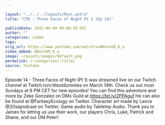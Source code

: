 ```yaml
---

layout: "../../../layouts/Post.astro"
title: "CTD - Three Faces of Night Pt 2 (Ep 14)"

publishDate: 2021-04-09 09:00:20 UTC
author: ""
categories: video
tags: 
orig_url: https://www.youtube.com/watch?v=N6nvsOQ_K_o
video_embed: N6nvsOQ_K_o
image: ~/assets/images/default.png
permalink: /:categories/:title/
source: YouTube
---
```

Episode 14 - Three Faces of Night (Pt 1) was streamed live on our Twitch channel at Twitch.tv/crittestdummies on March 14th. Check us out most Sundays at 6 PM CET for new episodes! You can find this adventure and more by Zeke Gonzalez on DMs Guild at https://bit.ly/2PPAguf He can also be found at @FantasyEcology on Twitter. Character art made by Lance @20sapodcast on Twitter. Game audio by Tabletop Audio. Thank you to James for letting us use their work, our players Chris, Luke, Patrick and Shane, and our DM Peter!